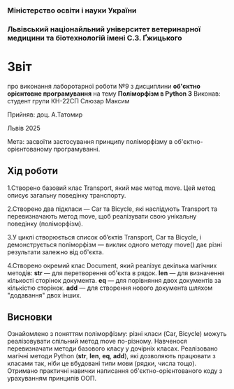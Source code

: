 ### Міністерство освіти і науки України

### Львівський націонайльний університет ветеринарної медицини та біотехнологій імені С.З. Ґжицького

# Звіт
про виконання лаборотарної роботи №9 з дисциплини **об'єктно орієнтовне програмування** на тему **Поліморфізм в Python 3**
Виконав: студент групи КН-22СП Слюзар Максим

Прийняв: доц. А.Татомир

Львів 2025

Мета: засвоїти застосування принципу поліморфізму в об'єктно-орієнтованому програмуванні.

## Хід роботи
1.Створено базовий клас Transport, який має метод move. Цей метод описує загальну поведінку транспорту.

2.Створено два підкласи — Car та Bicycle, які наслідують Transport та перевизначають метод move, щоб реалізувати свою унікальну поведінку (поліморфізм).

3.У циклі створюється список об’єктів Transport, Car та Bicycle, і демонструється поліморфізм — виклик одного методу move() дає різні результати залежно від об'єкта.

4.Створено окремий клас Document, який реалізує декілька магічних методів:
__str__ — для перетворення об'єкта в рядок.
__len__ — для визначення кількості сторінок документа.
__eq__ — для порівняння двох документів за кількістю сторінок.
__add__ — для створення нового документа шляхом "додавання" двох інших.

## Висновки
Ознайомлено з поняттям поліморфізму: різні класи (Car, Bicycle) можуть реалізовувати спільний метод move по-різному.
Навченося перевизначати методи базового класу у дочірніх класах.
Реалізовано магічні методи Python (__str__, __len__, __eq__, __add__), які дозволяють працювати з класами так, ніби це вбудовані типи мови (рядки, числа тощо).
Отримано практичні навички написання об'єктно-орієнтованого коду з урахуванням принципів ООП.

